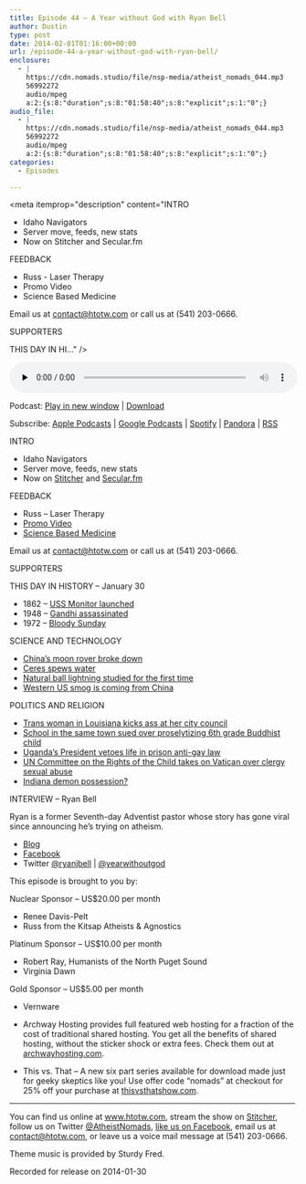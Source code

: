 ```yaml
---
title: Episode 44 – A Year without God with Ryan Bell
author: Dustin
type: post
date: 2014-02-01T01:16:00+00:00
url: /episode-44-a-year-without-god-with-ryan-bell/
enclosure:
  - |
    https://cdn.nomads.studio/file/nsp-media/atheist_nomads_044.mp3
    56992272
    audio/mpeg
    a:2:{s:8:"duration";s:8:"01:58:40";s:8:"explicit";s:1:"0";}
audio_file:
  - |
    https://cdn.nomads.studio/file/nsp-media/atheist_nomads_044.mp3
    56992272
    audio/mpeg
    a:2:{s:8:"duration";s:8:"01:58:40";s:8:"explicit";s:1:"0";}
categories:
  - Episodes

---
```

<div itemscope itemtype="http://schema.org/AudioObject">
  <meta itemprop="name" content="Episode 44 &#8211; A Year without God with Ryan Bell" />
  
  <meta itemprop="uploadDate" content="2014-01-31T18:16:00-07:00" />
  
  <meta itemprop="encodingFormat" content="audio/mpeg" />
  
  <meta itemprop="duration" content="PT1H58M40S" />
  
  <meta itemprop="description" content="INTRO
* Idaho Navigators
* Server move, feeds, new stats
* Now on Stitcher and Secular.fm

FEEDBACK
* Russ - Laser Therapy
* Promo Video
* Science Based Medicine

Email us at contact@htotw.com or call us at (541) 203-0666.

SUPPORTERS

THIS DAY IN HI..." />
  
  <meta itemprop="contentUrl" content="https://dts.podtrac.com/redirect.mp3/cdn.nomads.studio/file/nsp-media/atheist_nomads_044.mp3" />
  
  <meta itemprop="contentSize" content="54.4" />
  </p> 
  
  <div class="powerpress_player" id="powerpress_player_8299">
    <audio class="wp-audio-shortcode" id="audio-5194-43" preload="none" style="width: 100%;" controls="controls"><source type="audio/mpeg" src="https://dts.podtrac.com/redirect.mp3/cdn.nomads.studio/file/nsp-media/atheist_nomads_044.mp3?_=43" /><a href="https://dts.podtrac.com/redirect.mp3/cdn.nomads.studio/file/nsp-media/atheist_nomads_044.mp3">https://dts.podtrac.com/redirect.mp3/cdn.nomads.studio/file/nsp-media/atheist_nomads_044.mp3</a></audio>
  </div>
</div>

<p class="powerpress_links powerpress_links_mp3">
  Podcast: <a href="https://dts.podtrac.com/redirect.mp3/cdn.nomads.studio/file/nsp-media/atheist_nomads_044.mp3" class="powerpress_link_pinw" target="_blank" title="Play in new window" onclick="return powerpress_pinw('https://htotw.com/?powerpress_pinw=5194-podcast');" rel="nofollow">Play in new window</a> | <a href="https://dts.podtrac.com/redirect.mp3/cdn.nomads.studio/file/nsp-media/atheist_nomads_044.mp3" class="powerpress_link_d" title="Download" rel="nofollow" download="atheist_nomads_044.mp3">Download</a>
</p>

<p class="powerpress_links powerpress_subscribe_links">
  Subscribe: <a href="https://podcasts.apple.com/us/podcast/humanists-take-on-the-world/id530050098?mt=2&ls=1" class="powerpress_link_subscribe powerpress_link_subscribe_itunes" target="_blank" title="Subscribe on Apple Podcasts" rel="nofollow">Apple Podcasts</a> | <a href="https://www.google.com/podcasts?feed=aHR0cDovL2F0aGVpc3Rub21hZHMubGlic3luLmNvbS9yc3M%3D" class="powerpress_link_subscribe powerpress_link_subscribe_googleplay" target="_blank" title="Subscribe on Google Podcasts" rel="nofollow">Google Podcasts</a> | <a href="https://open.spotify.com/show/3LzK2xZGike6Tc1GEMtMbr?si=LieN9SNuTpq96smuaUsH8A" class="powerpress_link_subscribe powerpress_link_subscribe_spotify" target="_blank" title="Subscribe on Spotify" rel="nofollow">Spotify</a> | <a href="https://www.pandora.com/podcast/atheist-nomads/PC:10122?corr=62071012&part=ug" class="powerpress_link_subscribe powerpress_link_subscribe_pandora" target="_blank" title="Subscribe on Pandora" rel="nofollow">Pandora</a> | <a href="https://htotw.com/feed/podcast/" class="powerpress_link_subscribe powerpress_link_subscribe_rss" target="_blank" title="Subscribe via RSS" rel="nofollow">RSS</a>
</p>

INTRO  
* Idaho Navigators  
* Server move, feeds, new stats  
* Now on <a href="http://www.stitcher.com/podcast/atheist-nomads?refid=stpr" target="blank" rel="noopener">Stitcher</a> and <a href="http://secularbroadcasting.com/" target="_blank" rel="noopener">Secular.fm</a>

FEEDBACK  
* Russ &#8211; Laser Therapy  
* <a href="http://articles.mercola.com/sites/articles/archive/2013/07/28/k-laser-benefits.aspx" target="_blank" rel="noopener">Promo Video</a>  
* <a href="http://www.sciencebasedmedicine.org/lower-level-lasers-n-rays-in-action/" target="_blank" rel="noopener">Science Based Medicine</a>

Email us at <a href="mailto:contact@htotw.com" target="_blank" rel="noopener">contact@htotw.com</a> or call us at (541) 203-0666.

SUPPORTERS

THIS DAY IN HISTORY &#8211; January 30

* 1862 &#8211; <a href="http://en.wikipedia.org/wiki/USS_Monitor" target="_blank" rel="noopener">USS Monitor launched</a>  
* 1948 &#8211; <a href="http://www.history.com/this-day-in-history/gandhi-assassinated" target="_blank" rel="noopener">Gandhi assassinated</a>  
* 1972 &#8211; <a href="http://en.wikipedia.org/wiki/Bloody_Sunday_(1972)" target="_blank" rel="noopener">Bloody Sunday</a>

SCIENCE AND TECHNOLOGY

* <a href="http://news.cnet.com/8301-17938_105-57617847-1/chinas-moon-rover-breaks-down-mission-in-jeopardy/" target="_blank" rel="noopener">China’s moon rover broke down</a>  
* <a href="http://www.theaustralian.com.au/news/health-science/dwarf-planet-ceres-seen-spewing-water-plumes-scientists-say/story-e6frg8y6-1226808316888" target="_blank" rel="noopener">Ceres spews water</a>  
* <a href="http://www.newscientist.com/article/dn24886-natural-ball-lightning-probed-for-the-first-time.html?cmpid=RSS|NSNS|2012-GLOBAL|online-news" target="_blank" rel="noopener">Natural ball lightning studied for the first time</a>  
* <a href="http://www.nzherald.co.nz/world/news/article.cfm?c_id=2&objectid=11190356" target="_blank" rel="noopener">Western US smog is coming from China</a>

POLITICS AND RELIGION

* <a href="http://www.advocate.com/politics/transgender/2014/01/17/trans-woman-dares-bible-quoting-councilman-stone-her-death" target="_blank" rel="noopener">Trans woman in Louisiana kicks ass at her city council</a>  
* <a href="https://www.laaclu.org/press/2014/012214.htm" target="_blank" rel="noopener">School in the same town sued over proselytizing 6th grade Buddhist child</a>  
* <a href="http://www.bbc.co.uk/news/world-africa-25775002" target="_blank" rel="noopener">Uganda’s President vetoes life in prison anti-gay law</a>  
* <a href="http://www.cnn.com/2014/01/16/world/europe/un-vatican-sexual-abuse/?hpt=wo_c1" target="_blank" rel="noopener">UN Committee on the Rights of the Child takes on Vatican over clergy sexual abuse</a>  
* <a href="http://www.rawstory.com/rs/2014/01/28/indiana-police-believed-womans-tale-of-supernatural-haunting-that-ended-in-exorcism/" target="_blank" rel="noopener">Indiana demon possession? </a>

INTERVIEW &#8211; Ryan Bell

Ryan is a former Seventh-day Adventist pastor whose story has gone viral since announcing he’s trying on atheism.

* <a href="http://yearwithoutgod.com/" target="_blank" rel="noopener">Blog</a>  
* <a href="https://www.facebook.com/yearwithoutgod" target="_blank" rel="noopener">Facebook</a>  
* Twitter <a href="https://twitter.com/ryanjbell" target="_blank" rel="noopener">@ryanjbell</a> | <a href="https://twitter.com/yearwithoutgod" target="_blank" rel="noopener">@yearwithoutgod</a>

This episode is brought to you by:

Nuclear Sponsor &#8211; US$20.00 per month  
* Renee Davis-Pelt  
* Russ from the Kitsap Atheists & Agnostics

Platinum Sponsor – US$10.00 per month  
* Robert Ray, Humanists of the North Puget Sound  
* Virginia Dawn

Gold Sponsor – US$5.00 per month  
* Vernware

* Archway Hosting provides full featured web hosting for a fraction of the cost of traditional shared hosting. You get all the benefits of shared hosting, without the sticker shock or extra fees. Check them out at <a href="http://archwayhosting.com/" target="_blank" rel="noopener">archwayhosting.com</a>.  
* This vs. That &#8211; A new six part series available for download made just for geeky skeptics like you! Use offer code &#8220;nomads&#8221; at checkout for 25% off your purchase at <a href="http://www.thisvsthatshow.com/" target="_blank" rel="noopener">thisvsthatshow.com</a>.

<hr width="500" />

You can find us online at <a href="https://www.htotw.com/" target="_blank" rel="noopener">www.htotw.com</a>, stream the show on <a href="http://www.stitcher.com/podcast/atheist-nomads?refid=stpr" target="blank" rel="noopener">Stitcher</a>, follow us on Twitter <a href="https://twitter.com/AtheistNomads" target="_blank" rel="noopener">@AtheistNomads</a>, <a href="https://htotw.com/facebook" target="_blank" rel="noopener">like us on Facebook</a>, email us at <contact@htotw.com>, or leave us a voice mail message at (541) 203-0666.

Theme music is provided by Sturdy Fred.

Recorded for release on 2014-01-30